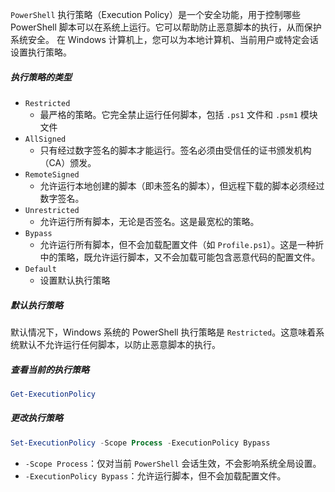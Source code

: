 `PowerShell` 执行策略（Execution Policy）是一个安全功能，用于控制哪些 PowerShell 脚本可以在系统上运行。它可以帮助防止恶意脚本的执行，从而保护系统安全。
在 Windows 计算机上，您可以为本地计算机、当前用户或特定会话设置执行策略。
##### 执行策略的类型
- `Restricted`
	- 最严格的策略。它完全禁止运行任何脚本，包括 `.ps1` 文件和 `.psm1` 模块文件
- `AllSigned`
	- 只有经过数字签名的脚本才能运行。签名必须由受信任的证书颁发机构（CA）颁发。
- `RemoteSigned`
	- 允许运行本地创建的脚本（即未签名的脚本），但远程下载的脚本必须经过数字签名。
- `Unrestricted`
	- 允许运行所有脚本，无论是否签名。这是最宽松的策略。
- `Bypass`
	- 允许运行所有脚本，但不会加载配置文件（如 `Profile.ps1`）。这是一种折中的策略，既允许运行脚本，又不会加载可能包含恶意代码的配置文件。
- `Default`
	- 设置默认执行策略
##### 默认执行策略
默认情况下，Windows 系统的 PowerShell 执行策略是 `Restricted`。这意味着系统默认不允许运行任何脚本，以防止恶意脚本的执行。

##### 查看当前的执行策略
```powershell
Get-ExecutionPolicy
```

##### 更改执行策略
```powershell
Set-ExecutionPolicy -Scope Process -ExecutionPolicy Bypass
```
- `-Scope Process`：仅对当前 `PowerShell` 会话生效，不会影响系统全局设置。
- `-ExecutionPolicy Bypass`：允许运行脚本，但不会加载配置文件。
